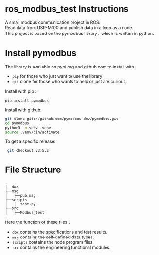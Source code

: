 # ros_modbus_test Instructions
A small modbus communication project in ROS.   
Read data from USR-M100 and publish data in a loop as a node.  
This project is based on the pymodbus library，which is written in python.  
# Install pymodbus
The library is available on pypi.org and github.com to install with  
- `pip` for those who just want to use the library  
- `git` clone for those who wants to help or just are curious

Install with pip：  
  ```bash
  pip install pymodbus
  ```
Install with github:  
  ```bash
  git clone git://github.com/pymodbus-dev/pymodbus.git
  cd pymodbus
  python3 -m venv .venv
  source .venv/bin/activate
  ```
To get a specific release:
 ```bash
  git checkout v3.5.2
  ```
# File Structure
  ```
  .
  ├──doc
  ├──msg
  │   ├──pub.msg
  ├──scripts
  │   ├──test.py
  ├──src
  │   ├──Modbus_test
  ```
Here the function of these files：
- `doc` contains the specifications and test results.
- `msg` contains the self-defined data types.
- `scripts` contains the node program files.
- `src` contains the engineering functional modules.
    

    


